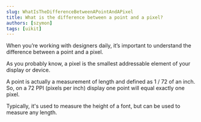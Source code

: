 ```yaml
---
slug: WhatIsTheDifferenceBetweenAPointAndAPixel
title: What is the difference between a point and a pixel?
authors: [szymon]
tags: [uikit]
---
```


When you’re working with designers daily, it’s important to understand the difference between a point and a pixel.

As you probably know, a pixel is the smallest addressable element of your display or device.

A point is actually a measurement of length and defined as 1 / 72 of an inch. So, on a 72 PPI (pixels per inch) display one point will equal exactly one pixel.

Typically, it's used to measure the height of a font, but can be used to measure any length.
